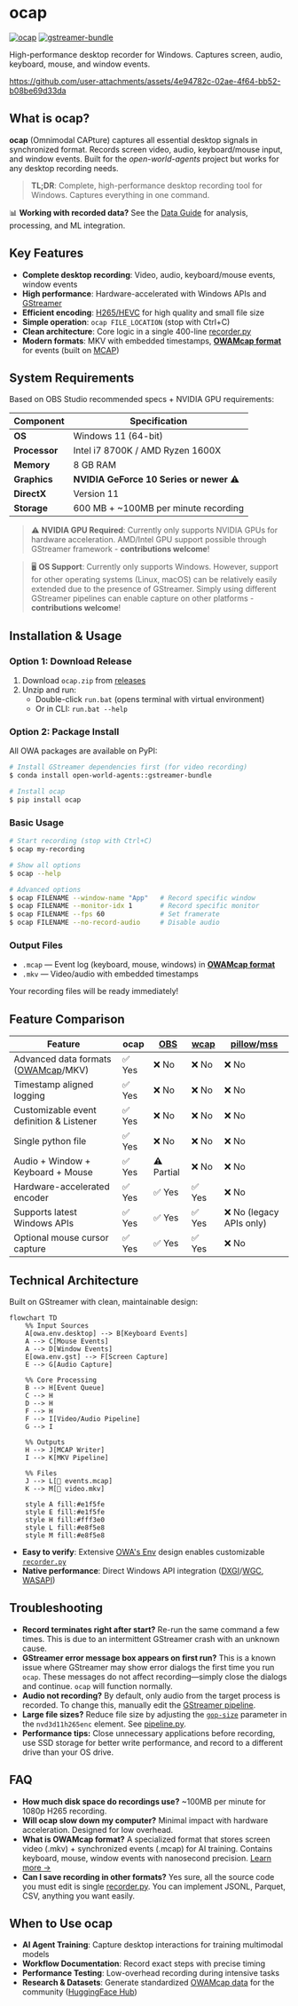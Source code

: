# ocap

[![ocap](https://img.shields.io/pypi/v/ocap?label=ocap)](https://pypi.org/project/ocap/) [![gstreamer-bundle](https://img.shields.io/conda/vn/open-world-agents/gstreamer-bundle?label=gstreamer-bundle)](https://anaconda.org/open-world-agents/gstreamer-bundle)

High-performance desktop recorder for Windows. Captures screen, audio, keyboard, mouse, and window events.

https://github.com/user-attachments/assets/4e94782c-02ae-4f64-bb52-b08be69d33da

## What is ocap?

**ocap** (Omnimodal CAPture) captures all essential desktop signals in synchronized format. Records screen video, audio, keyboard/mouse input, and window events. Built for the _open-world-agents_ project but works for any desktop recording needs.

> **TL;DR**: Complete, high-performance desktop recording tool for Windows. Captures everything in one command.

📊 **Working with recorded data?** See the [Data Guide](https://open-world-agents.github.io/open-world-agents/data/) for analysis, processing, and ML integration.

## Key Features

- **Complete desktop recording**: Video, audio, keyboard/mouse events, window events
- **High performance**: Hardware-accelerated with Windows APIs and [GStreamer](https://gstreamer.freedesktop.org/)
- **Efficient encoding**: [H265/HEVC](https://en.wikipedia.org/wiki/High_Efficiency_Video_Coding) for high quality and small file size
- **Simple operation**: `ocap FILE_LOCATION` (stop with Ctrl+C)
- **Clean architecture**: Core logic in a single 400-line [recorder.py](https://github.com/open-world-agents/ocap/blob/main/owa/ocap/recorder.py)
- **Modern formats**: MKV with embedded timestamps, [**OWAMcap format**](https://open-world-agents.github.io/open-world-agents/data/) for events (built on [MCAP](https://mcap.dev/))

## System Requirements

Based on OBS Studio recommended specs + NVIDIA GPU requirements:

| Component | Specification |
|-----------|---------------|
| **OS** | Windows 11 (64-bit) |
| **Processor** | Intel i7 8700K / AMD Ryzen 1600X |
| **Memory** | 8 GB RAM |
| **Graphics** | **NVIDIA GeForce 10 Series or newer** ⚠️ |
| **DirectX** | Version 11 |
| **Storage** | 600 MB + ~100MB per minute recording |

> ⚠️ **NVIDIA GPU Required**: Currently only supports NVIDIA GPUs for hardware acceleration. AMD/Intel GPU support possible through GStreamer framework - **contributions welcome**!

> 🖥️ **OS Support**: Currently only supports Windows. However, support for other operating systems (Linux, macOS) can be relatively easily extended due to the presence of GStreamer. Simply using different GStreamer pipelines can enable capture on other platforms - **contributions welcome**!

## Installation & Usage

### Option 1: Download Release
1. Download `ocap.zip` from [releases](https://github.com/open-world-agents/ocap/releases)
2. Unzip and run:
    - Double-click `run.bat` (opens terminal with virtual environment)
    - Or in CLI: `run.bat --help`

### Option 2: Package Install

All OWA packages are available on PyPI:

```sh
# Install GStreamer dependencies first (for video recording)
$ conda install open-world-agents::gstreamer-bundle

# Install ocap
$ pip install ocap
```

### Basic Usage

```sh
# Start recording (stop with Ctrl+C)
$ ocap my-recording

# Show all options
$ ocap --help

# Advanced options
$ ocap FILENAME --window-name "App"   # Record specific window
$ ocap FILENAME --monitor-idx 1       # Record specific monitor
$ ocap FILENAME --fps 60              # Set framerate
$ ocap FILENAME --no-record-audio     # Disable audio
```

### Output Files
- `.mcap` — Event log (keyboard, mouse, windows) in [**OWAMcap format**](https://open-world-agents.github.io/open-world-agents/data/)
- `.mkv`  — Video/audio with embedded timestamps

Your recording files will be ready immediately!

## Feature Comparison

| **Feature**                              | **ocap**                 | [OBS](https://obsproject.com/) | [wcap](https://github.com/mmozeiko/wcap) | [pillow](https://github.com/python-pillow/Pillow)/[mss](https://github.com/BoboTiG/python-mss) |
|------------------------------------------|--------------------------|--------------------------------|------------------------------------------|----------------------------------|
| Advanced data formats ([OWAMcap](https://open-world-agents.github.io/open-world-agents/data/)/MKV) | ✅ Yes                   | ❌ No                          | ❌ No                                    | ❌ No                            |
| Timestamp aligned logging                | ✅ Yes                   | ❌ No                          | ❌ No                                    | ❌ No                            |
| Customizable event definition & Listener | ✅ Yes                   | ❌ No                          | ❌ No                                    | ❌ No                            |
| Single python file                       | ✅ Yes                   | ❌ No                          | ❌ No                                    | ❌ No                            |
| Audio + Window + Keyboard + Mouse        | ✅ Yes                   | ⚠️ Partial                    | ❌ No                                    | ❌ No                            |
| Hardware-accelerated encoder             | ✅ Yes                   | ✅ Yes                         | ✅ Yes                                   | ❌ No                            |
| Supports latest Windows APIs             | ✅ Yes                   | ✅ Yes                         | ✅ Yes                                   | ❌ No (legacy APIs only)         |
| Optional mouse cursor capture            | ✅ Yes                   | ✅ Yes                         | ✅ Yes                                   | ❌ No                            |

## Technical Architecture

Built on GStreamer with clean, maintainable design:

```mermaid
flowchart TD
    %% Input Sources
    A[owa.env.desktop] --> B[Keyboard Events]
    A --> C[Mouse Events] 
    A --> D[Window Events]
    E[owa.env.gst] --> F[Screen Capture]
    E --> G[Audio Capture]
    
    %% Core Processing
    B --> H[Event Queue]
    C --> H
    D --> H
    F --> H
    F --> I[Video/Audio Pipeline]
    G --> I
    
    %% Outputs
    H --> J[MCAP Writer]
    I --> K[MKV Pipeline]
    
    %% Files
    J --> L[📄 events.mcap]
    K --> M[🎥 video.mkv]
    
    style A fill:#e1f5fe
    style E fill:#e1f5fe
    style H fill:#fff3e0
    style L fill:#e8f5e8
    style M fill:#e8f5e8
```

- **Easy to verify**: Extensive [OWA's Env](../env/index.md) design enables customizable [`recorder.py`](https://github.com/open-world-agents/ocap/blob/main/owa/ocap/recorder.py)
- **Native performance**: Direct Windows API integration ([DXGI](https://learn.microsoft.com/en-us/windows/win32/direct3ddxgi/d3d10-graphics-programming-guide-dxgi)/[WGC](https://learn.microsoft.com/en-us/uwp/api/windows.graphics.capture?view=winrt-26100), [WASAPI](https://learn.microsoft.com/en-us/windows/win32/coreaudio/wasapi))

## Troubleshooting

- **Record terminates right after start?** Re-run the same command a few times. This is due to an intermittent GStreamer crash with an unknown cause.
- **GStreamer error message box appears on first run?** This is a known issue where GStreamer may show error dialogs the first time you run `ocap`. These messages do not affect recording—simply close the dialogs and continue. `ocap` will function normally.
- **Audio not recording?** By default, only audio from the target process is recorded. To change this, manually edit the [GStreamer pipeline](https://github.com/open-world-agents/open-world-agents/blob/main/projects/owa-env-gst/owa/env/gst/pipeline_builder/factory.py#L80).
- **Large file sizes?** Reduce file size by adjusting the [`gop-size`](https://gstreamer.freedesktop.org/documentation/nvcodec/nvd3d11h265enc.html?gi-language=c#nvd3d11h265enc:gop-size) parameter in the `nvd3d11h265enc` element. See [pipeline.py](https://github.com/open-world-agents/open-world-agents/blob/main/projects/owa-env-gst/owa/env/gst/pipeline_builder/pipeline.py).
- **Performance tips:** Close unnecessary applications before recording, use SSD storage for better write performance, and record to a different drive than your OS drive.

## FAQ

- **How much disk space do recordings use?** ~100MB per minute for 1080p H265 recording.
- **Will ocap slow down my computer?** Minimal impact with hardware acceleration. Designed for low overhead.
- **What is OWAMcap format?** A specialized format that stores screen video (.mkv) + synchronized events (.mcap) for AI training. Contains keyboard, mouse, window events with nanosecond precision. [Learn more →](https://open-world-agents.github.io/open-world-agents/data/)
- **Can I save recording in other formats?** Yes sure, all the source code you must edit is single [recorder.py](https://github.com/open-world-agents/ocap/blob/main/owa/ocap/recorder.py). You can implement JSONL, Parquet, CSV, anything you want easily.

## When to Use ocap

- **AI Agent Training**: Capture desktop interactions for training multimodal models
- **Workflow Documentation**: Record exact steps with precise timing
- **Performance Testing**: Low-overhead recording during intensive tasks
- **Research & Datasets**: Generate standardized [OWAMcap data](https://open-world-agents.github.io/open-world-agents/data/) for the community ([HuggingFace Hub](https://huggingface.co/datasets?other=OWA))
